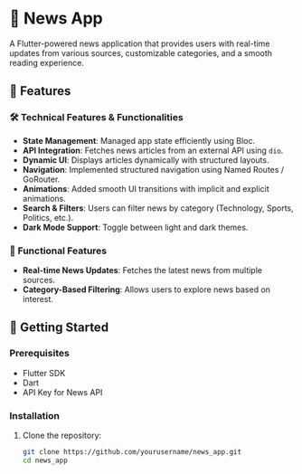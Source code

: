 # 📰 News App  

A Flutter-powered news application that provides users with real-time updates from various sources, customizable categories, and a smooth reading experience.  

## 📌 Features  

### 🛠️ Technical Features & Functionalities  
- **State Management**: Managed app state efficiently using Bloc.  
- **API Integration**: Fetches news articles from an external API using `dio`.  
- **Dynamic UI**: Displays articles dynamically with structured layouts.  
- **Navigation**: Implemented structured navigation using Named Routes / GoRouter.  
- **Animations**: Added smooth UI transitions with implicit and explicit animations.  
- **Search & Filters**: Users can filter news by category (Technology, Sports, Politics, etc.).  
- **Dark Mode Support**: Toggle between light and dark themes.  

### 📰 Functional Features  
- **Real-time News Updates**: Fetches the latest news from multiple sources.  
- **Category-Based Filtering**: Allows users to explore news based on interest.  

## 🚀 Getting Started  

### Prerequisites  
- Flutter SDK  
- Dart  
- API Key for News API  

### Installation  
1. Clone the repository:  
   ```sh
   git clone https://github.com/yourusername/news_app.git
   cd news_app
